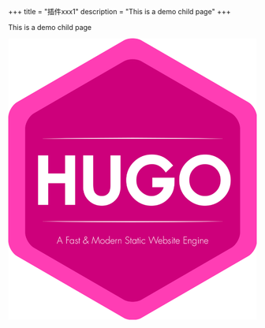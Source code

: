 +++
title = "插件xxx1"
description = "This is a demo child page"
+++

This is a demo child page

![](images/hugo.png)